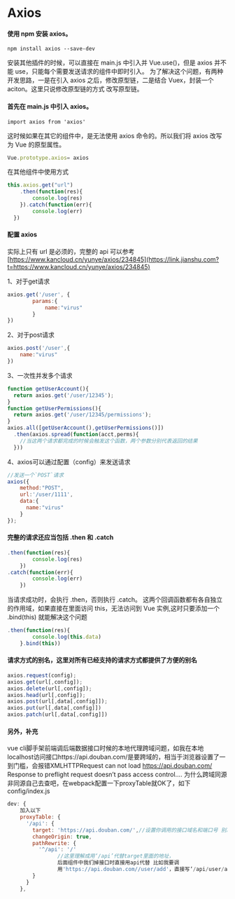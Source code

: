# Axios
#### 使用 npm 安装 axios。

```
npm install axios --save-dev
```

安装其他插件的时候，可以直接在 main.js 中引入并 Vue.use()，但是 axios 并不能 use，只能每个需要发送请求的组件中即时引入。
为了解决这个问题，有两种开发思路，一是在引入 axios 之后，修改原型链，二是结合 Vuex，封装一个 aciton。这里只说修改原型链的方式
改写原型链。

#### 首先在 main.js 中引入 axios。

```
import axios from 'axios'
```

这时候如果在其它的组件中，是无法使用 axios 命令的。所以我们将 axios 改写为 Vue 的原型属性。

```js
Vue.prototype.axios= axios
```

在其他组件中使用方式
``` js
this.axios.get("url")
    .then(function(res){
        console.log(res)
    }).catch(function(err){
        console.log(err)
  })
```


#### 配置 axios

实际上只有 url 是必须的，完整的 api 可以参考[https://www.kancloud.cn/yunye/axios/234845](https://link.jianshu.com?t=https://www.kancloud.cn/yunye/axios/234845)

1、对于get请求

``` js
axios.get('/user', {
        params:{
            name:"virus"  
        }
})
```

2、对于post请求

``` js
axios.post('/user',{
    name:"virus" 
})
```

3、一次性并发多个请求

``` js
function getUserAccount(){
  return axios.get('/user/12345');
}
function getUserPermissions(){
  return axios.get('/user/12345/permissions');
}
axios.all([getUserAccount(),getUserPermissions()])
  .then(axios.spread(function(acct,perms){
    //当这两个请求都完成的时候会触发这个函数，两个参数分别代表返回的结果
  }))

```

4、axios可以通过配置（config）来发送请求

``` js
//发送一个`POST`请求
axios({
    method:"POST",
    url:'/user/1111',
    data:{
      name:"virus" 
    }
});

```

#### 完整的请求还应当包括 .then 和 .catch

```js
.then(function(res){
        console.log(res)
    })
.catch(function(err){
        console.log(err)
    })
```

当请求成功时，会执行 .then，否则执行 .catch。
这两个回调函数都有各自独立的作用域，如果直接在里面访问 this，无法访问到 Vue 实例,这时只要添加一个 .bind(this) 就能解决这个问题

``` js
.then(function(res){
        console.log(this.data)
    }.bind(this))
```

#### 请求方式的别名，这里对所有已经支持的请求方式都提供了方便的别名

``` js
axios.request(config);
axios.get(url[,config]);
axios.delete(url[,config]);
axios.head(url[,config]);
axios.post(url[,data[,config]]);
axios.put(url[,data[,config]])
axios.patch(url[,data[,config]])
```

#### 另外，补充

vue cli脚手架前端调后端数据接口时候的本地代理跨域问题，如我在本地localhost访问接口https://api.douban.com/是要跨域的，相当于浏览器设置了一到门槛，会报错XMLHTTPRequest can not load https://api.douban.com/ Response to preflight request doesn’t pass access control…. 为什么跨域同源非同源自己去查吧，在webpack配置一下proxyTable就OK了，如下 config/index.js

``` js
dev: {
    加入以下
    proxyTable: {
      '/api': {
        target: 'https://api.douban.com/',//设置你调用的接口域名和端口号 别忘了加http
        changeOrigin: true,
        pathRewrite: {
          '^/api': '/'
                //这里理解成用‘/api’代替target里面的地址，
                后面组件中我们掉接口时直接用api代替 比如我要调
                用'https://api.douban.com//user/add'，直接写‘/api/user/add’即可
        }
      }
    },
```
